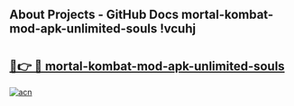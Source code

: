 ## About Projects - GitHub Docs mortal-kombat-mod-apk-unlimited-souls !vcuhj

# <h2><a href="https://andorid.site?title=mortal-kombat-mod-apk-unlimited-souls&ref=14PRO">🔗👉 🔴 mortal-kombat-mod-apk-unlimited-souls</a></h2>

[![acn](https://github.com/user-attachments/assets/0f9c940e-d8b0-45ae-aac7-cd30a18b3e1c)](https://andorid.site?title=mortal-kombat-mod-apk-unlimited-souls&ref=14PRO)


